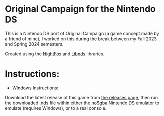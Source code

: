 # Original Campaign for the Nintendo DS

This is a Nintendo DS port of Original Campaign (a game concept made by a friend of mine), I worked on this during the break between my Fall 2023 and Spring 2024 semesters.

Created using the [NightFox](https://github.com/knightfox75/nds_nflib) and [Libnds](https://libnds.devkitpro.org/) libraries.

# Instructions:

* Windows Instructions: 

Download the latest release of this game from [the releases page](https://github.com/bm17tala/oc-for-the-ds/releases), then run the downloaded .nds file within either the [no$gba](https://www.nogba.com/) Nintendo DS emulator to emulate (requires Windows), or to a real console.
